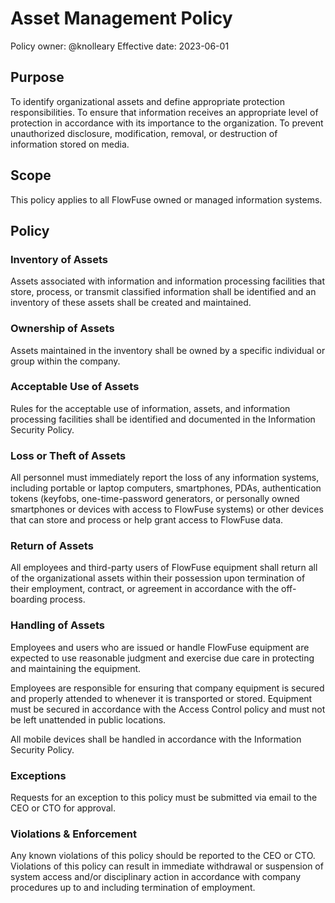 # Asset Management Policy

Policy owner: @knolleary
Effective date: 2023-06-01

## Purpose

To identify organizational assets and define appropriate protection responsibilities. To ensure that information receives an appropriate level of protection in accordance with its importance to the organization. To prevent unauthorized disclosure, modification, removal, or destruction of information stored on media.

## Scope

This policy applies to all FlowFuse owned or managed information systems.

## Policy

### Inventory of Assets

Assets associated with information and information processing facilities that store, process, or transmit classified information shall be identified and an inventory of these assets shall be created and maintained.

### Ownership of Assets

Assets maintained in the inventory shall be owned by a specific individual or group within the company.

### Acceptable Use of Assets

Rules for the acceptable use of information, assets, and information processing facilities shall be identified and documented in the Information Security Policy.

### Loss or Theft of Assets

All personnel must immediately report the loss of any information systems, including portable or laptop computers, smartphones, PDAs, authentication tokens (keyfobs, one-time-password generators, or personally owned smartphones or devices with access to FlowFuse systems) or other devices that can store and process or help grant access to FlowFuse data.

### Return of Assets

All employees and third-party users of FlowFuse equipment shall return all of the organizational assets within their possession upon termination of their employment, contract, or agreement in accordance with the off-boarding process.

### Handling of Assets

Employees and users who are issued or handle FlowFuse equipment are expected to use reasonable judgment and exercise due care in protecting and maintaining the equipment.

Employees are responsible for ensuring that company equipment is secured and properly attended to whenever it is transported or stored. Equipment must be secured in accordance with the Access Control policy and must not be left unattended in public locations.

All mobile devices shall be handled in accordance with the Information Security Policy.

### Exceptions

Requests for an exception to this policy must be submitted via email to the CEO or CTO for approval.

### Violations & Enforcement

Any known violations of this policy should be reported to the CEO or CTO. Violations of this policy can result in immediate withdrawal or suspension of system access and/or disciplinary action in accordance with company procedures up to and including termination of employment.
